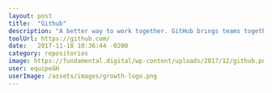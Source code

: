 ```yaml
---
layout: post
title:  "Github"
description: "A better way to work together. GitHub brings teams together."
toolUrl: https://github.com/
date:   2017-11-18 10:36:44 -0200
category: repositorios
image: https://fundamental.digital/wp-content/uploads/2017/12/github.png
user: equipeGH
userImage: /assets/images/growth-logo.png
---
```

